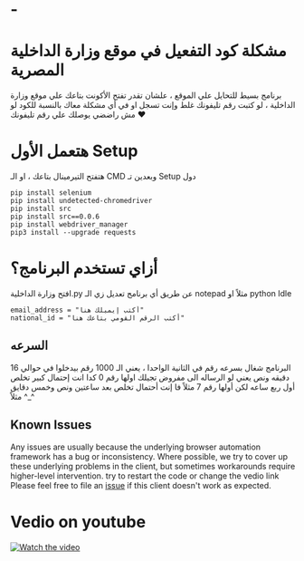 # -

# مشكلة كود التفعيل في موقع وزارة الداخلية المصرية
برنامج بسيط للتحايل علي الموقع ، علشان تقدر تفتح الأكونت بتاعك علي موقع وزارة الداخلية ، لو كتبت رقم تليفونك غلط وإنت تسجل او في أي مشكلة معاك بالنسبة للكود لو مش راضضي يوصلك علي رقم تليفونك ♥

# هتعمل الأول Setup
هتفتح التيرمينال بتاعك ، او الـ CMD وبعدين تـ Setup دول

    pip install selenium
    pip install undetected-chromedriver
    pip install src
    pip install src==0.0.6 
    pip install webdriver_manager
    pip3 install --upgrade requests

# أزاي تستخدم البرنامج؟
افتح وزارة الداخلية.py عن طريق أي برنامج تعديل زي الـ notepad مثلاً او python Idle

    email_address = "أكتب إيميلك هنا"
    national_id = "أكتب الرقم القومي بتاعك هنا"

## السرعه 
البرنامج شغال بسرعه رقم في الثانية الواحدا ، يعني الـ 1000 رقم بيدخلوا في حوالي 16 دقيقه ونص يعني لو الرساله الى مفروض تجيلك اولها رقم 0 كدا انت إحتمال كبير تخلص أول ربع ساعه لكن أولها رقم 7 مثلاً فا إنت أحتمال تخلص بعد ساعتين ونص وخمس دقايق مثلاً ^_^ 


## Known Issues

Any issues are usually because the underlying browser automation framework has a
bug or inconsistency. Where possible, we try to cover up these underlying
problems in the client, but sometimes workarounds require higher-level
intervention.
try to restart the code or change the vedio link
Please feel free to file an [issue][issue] if this client doesn't work as
expected.

[issue]: https://github.com/LeaDer-E/Egyptian-Ministry-of-Interior-activation-code/issues/new

# Vedio on youtube
[![Watch the video](https://user-images.githubusercontent.com/99460904/179158938-e161db4b-c111-446a-ab21-0da683a6e8d2.png)](https://www.youtube.com/watch?v=JTdeR4dDJuM&t=11s)

